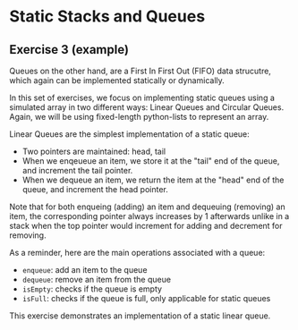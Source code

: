 # Static Stacks and Queues

## Exercise 3 (example)

Queues on the other hand, are a First In First Out (FIFO) data strucutre, which again can be implemented statically or dynamically.

In this set of exercises, we focus on implementing static queues using a simulated array in two different ways: Linear Queues and Circular Queues. Again, we will be using fixed-length python-lists to represent an array.

Linear Queues are the simplest implementation of a static queue:

- Two pointers are maintained: head, tail
- When we enqeueue an item, we store it at the "tail" end of the queue, and increment the tail pointer.
- When we dequeue an item, we return the item at the "head" end of the queue, and increment the head pointer.

Note that for both enqueing (adding) an item and dequeuing (removing) an item, the corresponding pointer always increases by 1 afterwards unlike in a stack when the top pointer would increment for adding and decrement for removing.

As a reminder, here are the main operations associated with a queue:

- `enqueue`: add an item to the queue
- `dequeue`: remove an item from the queue
- `isEmpty`: checks if the queue is empty
- `isFull`: checks if the queue is full, only applicable for static queues

This exercise demonstrates an implementation of a static linear queue.
